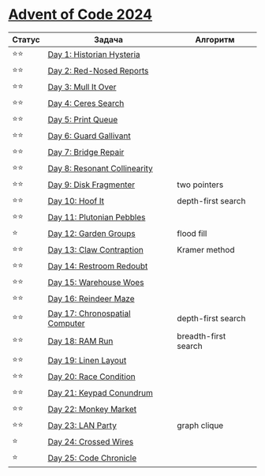 # [Advent of Code 2024](https://adventofcode.com/2024)

| Статус | Задача                                                                 | Алгоритм             |
|--------|------------------------------------------------------------------------|----------------------|
| ⭐⭐     | [Day 1: Historian Hysteria](https://adventofcode.com/2024/day/1)       |                      |
| ⭐⭐     | [Day 2: Red-Nosed Reports](https://adventofcode.com/2024/day/2)        |                      |
| ⭐⭐     | [Day 3: Mull It Over](https://adventofcode.com/2024/day/3)             |                      |
| ⭐⭐     | [Day 4: Ceres Search](https://adventofcode.com/2024/day/4)             |                      |
| ⭐⭐     | [Day 5: Print Queue](https://adventofcode.com/2024/day/5)              |                      |
| ⭐⭐     | [Day 6: Guard Gallivant](https://adventofcode.com/2024/day/6)          |                      |
| ⭐⭐     | [Day 7: Bridge Repair](https://adventofcode.com/2024/day/7)            |                      |
| ⭐⭐     | [Day 8: Resonant Collinearity](https://adventofcode.com/2024/day/8)    |                      |
| ⭐⭐     | [Day 9: Disk Fragmenter](https://adventofcode.com/2024/day/9)          | two pointers         |
| ⭐⭐     | [Day 10: Hoof It](https://adventofcode.com/2024/day/10)                | depth-first search   |
| ⭐⭐     | [Day 11: Plutonian Pebbles](https://adventofcode.com/2024/day/11)      |                      |
| ⭐      | [Day 12: Garden Groups](https://adventofcode.com/2024/day/12)          | flood fill           |
| ⭐⭐     | [Day 13: Claw Contraption](https://adventofcode.com/2024/day/13)       | Kramer method        |
| ⭐⭐     | [Day 14: Restroom Redoubt](https://adventofcode.com/2024/day/14)       |                      |
| ⭐⭐     | [Day 15: Warehouse Woes](https://adventofcode.com/2024/day/15)         |                      |
| ⭐⭐     | [Day 16: Reindeer Maze](https://adventofcode.com/2024/day/16)          |                      |
| ⭐⭐     | [Day 17: Chronospatial Computer](https://adventofcode.com/2024/day/17) | depth-first search   |
| ⭐⭐     | [Day 18: RAM Run](https://adventofcode.com/2024/day/18)                | breadth-first search |
| ⭐⭐     | [Day 19: Linen Layout](https://adventofcode.com/2024/day/19)           |                      |
| ⭐⭐     | [Day 20: Race Condition](https://adventofcode.com/2024/day/20)         |                      |
| ⭐⭐     | [Day 21: Keypad Conundrum](https://adventofcode.com/2024/day/21)       |                      |
| ⭐⭐     | [Day 22: Monkey Market](https://adventofcode.com/2024/day/22)          |                      |
| ⭐⭐     | [Day 23: LAN Party](https://adventofcode.com/2024/day/23)              | graph clique         |
| ⭐      | [Day 24: Crossed Wires](https://adventofcode.com/2024/day/24)          |                      |
| ⭐      | [Day 25: Code Chronicle](https://adventofcode.com/2024/day/25)         |                      |

